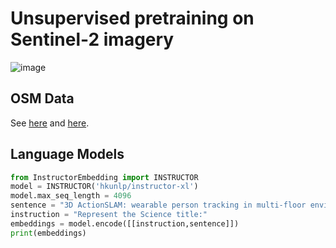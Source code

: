# Unsupervised pretraining on Sentinel-2 imagery #

![image](https://github.com/jamesmcclain/geospatial-time-series/assets/11281373/c97af030-477b-42c7-a401-683e2d6a13c5)

## OSM Data ##

See [here](https://registry.opendata.aws/daylight-osm/) and [here](https://daylightmap.org/).

## Language Models ##

```python
from InstructorEmbedding import INSTRUCTOR
model = INSTRUCTOR('hkunlp/instructor-xl')
model.max_seq_length = 4096
sentence = "3D ActionSLAM: wearable person tracking in multi-floor environments"
instruction = "Represent the Science title:"
embeddings = model.encode([[instruction,sentence]])
print(embeddings)
```

